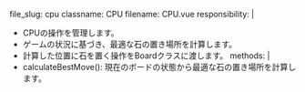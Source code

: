 file_slug: cpu
classname: CPU
filename: CPU.vue
responsibility: |
  - CPUの操作を管理します。
  - ゲームの状況に基づき、最適な石の置き場所を計算します。
  - 計算した位置に石を置く操作をBoardクラスに渡します。
methods: |
  - calculateBestMove(): 現在のボードの状態から最適な石の置き場所を計算します。

